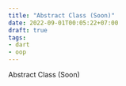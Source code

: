 ```yaml
---
title: "Abstract Class (Soon)"
date: 2022-09-01T00:05:22+07:00
draft: true
tags:
- dart
- oop
---
```


Abstract Class (Soon)
